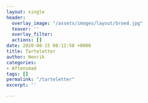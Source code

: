 ```yaml
---
layout: single
header:
  overlay_image: "/assets/images/layout/broed.jpg"
  teaser: ''
  overlay_filter: 
  actions: []
date: 2020-08-15 08:12:58 +0000
title: Tarteletter
author: Henrik
categories:
- Aftensmad
tags: []
permalink: "/tarteletter"
excerpt: ''

---
```


